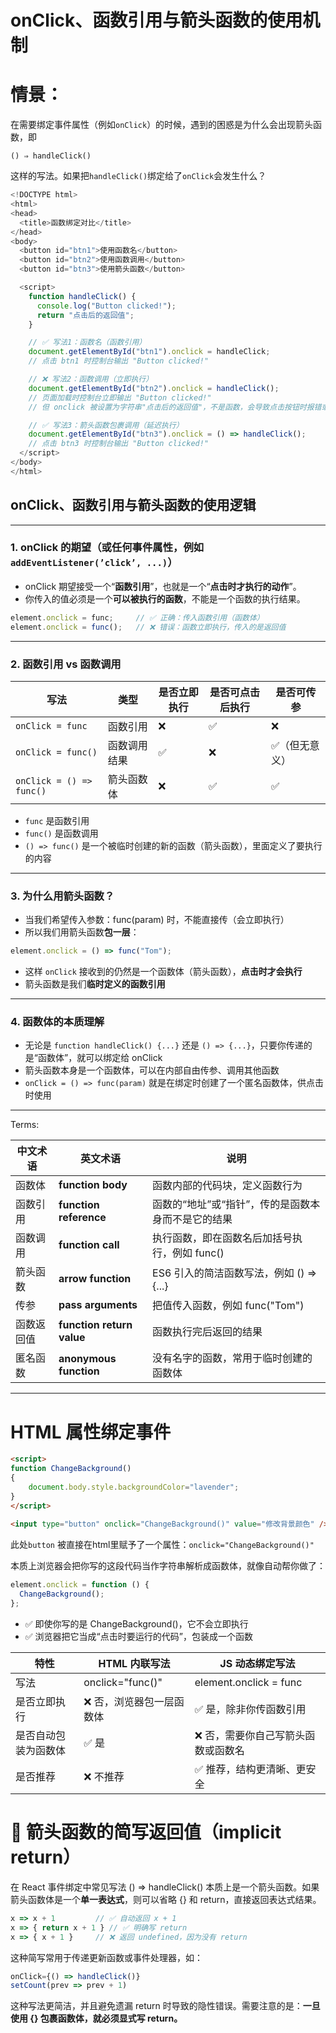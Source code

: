 # onClick、函数引用与箭头函数的使用机制

# 情景：

在需要绑定事件属性（例如`onClick`）的时候，遇到的困惑是为什么会出现箭头函数，即

 `() ⇒ handleClick()` 

这样的写法。如果把`handleClick()`绑定给了`onClick`会发生什么？

```js
<!DOCTYPE html>
<html>
<head>
  <title>函数绑定对比</title>
</head>
<body>
  <button id="btn1">使用函数名</button>
  <button id="btn2">使用函数调用</button>
  <button id="btn3">使用箭头函数</button>

  <script>
    function handleClick() {
      console.log("Button clicked!");
      return "点击后的返回值";
    }

    // ✅ 写法1：函数名（函数引用）
    document.getElementById("btn1").onclick = handleClick;
    // 点击 btn1 时控制台输出 "Button clicked!"

    // ❌ 写法2：函数调用（立即执行）
    document.getElementById("btn2").onclick = handleClick();
    // 页面加载时控制台立即输出 "Button clicked!"
    // 但 onclick 被设置为字符串"点击后的返回值"，不是函数，会导致点击按钮时报错或无效

    // ✅ 写法3：箭头函数包裹调用（延迟执行）
    document.getElementById("btn3").onclick = () => handleClick();
    // 点击 btn3 时控制台输出 "Button clicked!"
  </script>
</body>
</html>
```

## **onClick、函数引用与箭头函数的使用逻辑**

---

### **1. onClick 的期望（或任何事件属性，例如`addEventListener(’click’, ...)`）**

- onClick 期望接受一个“**函数引用**”，也就是一个“**点击时才执行的动作**”。
- 你传入的值必须是一个**可以被执行的函数**，不能是一个函数的执行结果。

```js
element.onclick = func;     // ✅ 正确：传入函数引用（函数体）
element.onclick = func();   // ❌ 错误：函数立即执行，传入的是返回值
```

---

### **2. 函数引用 vs 函数调用**

| **写法** | **类型** | **是否立即执行** | **是否可点击后执行** | **是否可传参** |
| --- | --- | --- | --- | --- |
| `onClick = func` | 函数引用 | ❌ | ✅ | ❌ |
| `onClick = func()` | 函数调用结果 | ✅ | ❌ | ✅（但无意义） |
| `onClick = () => func()` | 箭头函数体 | ❌ | ✅ | ✅ |
- `func` 是函数引用
- `func()` 是函数调用
- `() => func()` 是一个被临时创建的新的函数（箭头函数），里面定义了要执行的内容

---

### **3. 为什么用箭头函数？**

- 当我们希望传入参数：func(param) 时，不能直接传（会立即执行）
- 所以我们用箭头函数**包一层**：

```js
element.onclick = () => func("Tom");
```

- 这样 `onClick` 接收到的仍然是一个函数体（箭头函数），**点击时才会执行**
- 箭头函数是我们**临时定义的函数引用**

---

### **4. 函数体的本质理解**

- 无论是 `function handleClick() {...}` 还是 `() => {...}`，只要你传递的是“函数体”，就可以绑定给 onClick
- 箭头函数本身是一个函数体，可以在内部自由传参、调用其他函数
- `onClick = () => func(param)` 就是在绑定时创建了一个匿名函数体，供点击时使用

---

Terms:

| **中文术语** | **英文术语** | **说明** |
| --- | --- | --- |
| 函数体 | **function body** | 函数内部的代码块，定义函数行为 |
| 函数引用 | **function reference** | 函数的“地址”或“指针”，传的是函数本身而不是它的结果 |
| 函数调用 | **function call** | 执行函数，即在函数名后加括号执行，例如 func() |
| 箭头函数 | **arrow function** | ES6 引入的简洁函数写法，例如 () => {...} |
| 传参 | **pass arguments** | 把值传入函数，例如 func("Tom") |
| 函数返回值 | **function return value** | 函数执行完后返回的结果 |
| 匿名函数 | **anonymous function** | 没有名字的函数，常用于临时创建的函数体 |

---

# HTML 属性绑定事件

```html
<script>
function ChangeBackground()
{
    document.body.style.backgroundColor="lavender";
}
</script>
 
<input type="button" onclick="ChangeBackground()" value="修改背景颜色" />
```

此处`button` 被直接在html里赋予了一个属性：`onclick="ChangeBackground()"`

本质上浏览器会把你写的这段代码当作字符串解析成函数体，就像自动帮你做了：

```js
element.onclick = function () {
  ChangeBackground();
};
```

- ✅ 即使你写的是 ChangeBackground()，它不会立即执行
- ✅ 浏览器把它当成“点击时要运行的代码”，包装成一个函数

| **特性** | **HTML 内联写法** | **JS 动态绑定写法** |
| --- | --- | --- |
| 写法 | onclick="func()" | element.onclick = func |
| 是否立即执行 | ❌ 否，浏览器包一层函数体 | ✅ 是，除非你传函数引用 |
| 是否自动包装为函数体 | ✅ 是 | ❌ 否，需要你自己写箭头函数或函数名 |
| 是否推荐 | ❌ 不推荐 | ✅ 推荐，结构更清晰、更安全 |

# **🔹 箭头函数的简写返回值（implicit return）**

在 React 事件绑定中常见写法 () => handleClick() 本质上是一个箭头函数。如果箭头函数体是一个**单一表达式**，则可以省略 {} 和 return，直接返回表达式结果。

```js
x => x + 1         // ✅ 自动返回 x + 1
x => { return x + 1 } // ✅ 明确写 return
x => { x + 1 }     // ❌ 返回 undefined，因为没有 return
```

这种简写常用于传递更新函数或事件处理器，如：

```js
onClick={() => handleClick()}
setCount(prev => prev + 1)
```

这种写法更简洁，并且避免遗漏 return 时导致的隐性错误。需要注意的是：**一旦使用 {} 包裹函数体，就必须显式写 return。**